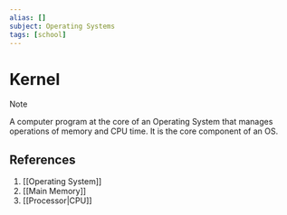 ```yaml
---
alias: []
subject: Operating Systems
tags: [school]
---
```

# Kernel

>[!note]
> A computer program at the core of an Operating System that manages operations of memory and CPU time. It is the core component of an OS.

## References
1. [[Operating System]]
2. [[Main Memory]]
3. [[Processor|CPU]]